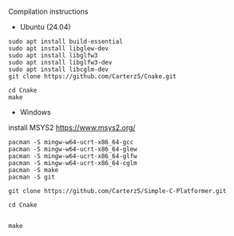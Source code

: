 Compilation instructions

* Ubuntu (24.04)
```
sudo apt install build-essential
sudo apt install libglew-dev
sudo apt install libglfw3
sudo apt install libglfw3-dev
sudo apt install libcglm-dev
git clone https://github.com/Carterz5/Cnake.git

cd Cnake
make

```

* Windows

install MSYS2 https://www.msys2.org/
```
pacman -S mingw-w64-ucrt-x86_64-gcc
pacman -S mingw-w64-ucrt-x86_64-glew
pacman -S mingw-w64-ucrt-x86_64-glfw
pacman -S mingw-w64-ucrt-x86_64-cglm
pacman -S make
pacman -S git

git clone https://github.com/Carterz5/Simple-C-Platformer.git

cd Cnake


make
```
